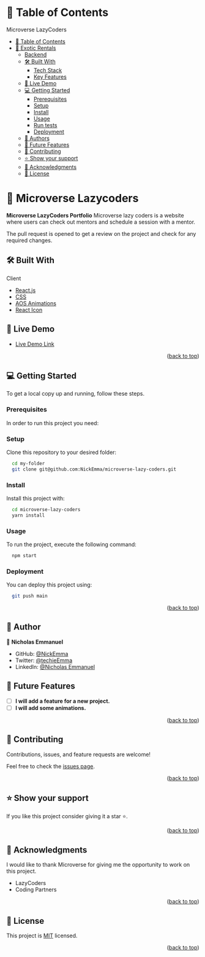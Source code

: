 # 📗 Table of Contents

Microverse LazyCoders

- [📗 Table of Contents](#-table-of-contents)
- [📖 Exotic Rentals ](#-exotic-rentals--)
  - [Backend](#backend)
  - [🛠 Built With ](#-built-with-)
    - [Tech Stack ](#tech-stack-)
    - [Key Features ](#key-features-)
  - [🚀 Live Demo ](#-live-demo-)
  - [💻 Getting Started ](#-getting-started-)
    - [Prerequisites](#prerequisites)
    - [Setup](#setup)
    - [Install](#install)
    - [Usage](#usage)
    - [Run tests](#run-tests)
    - [Deployment](#deployment)
  - [👥 Authors ](#-authors-)
  - [🔭 Future Features ](#-future-features-)
  - [🤝 Contributing ](#-contributing-)
  - [⭐️ Show your support ](#️-show-your-support-)
  - [🙏 Acknowledgments ](#-acknowledgments-)
  - [📝 License ](#-license-)

# 📖 Microverse Lazycoders <a name="about-project"></a>

**Microverse LazyCoders Portfolio** Microverse lazy coders is a website where users can check out mentors and schedule a session with a mentor.

The pull request is opened to get a review on the project and check for any required changes.

## 🛠 Built With <a name="built-with"></a>

  <summary>Client</summary>
  <ul>
    <li><a href="https://reactjs.org/">React.js</a></li>
    <li><a href="#">CSS</a></li>
    <li><a href="https://aos.com/">AOS Animations</a></li>
    <li><a href="https://reacticon.com/">React Icon</a></li>
  </ul>
</details>

## 🚀 Live Demo <a name="live-demo"></a>

- [Live Demo Link](https://microverse-lazy-coders-qxgn3jsxr-nickemma.vercel.app/)

<p align="right">(<a href="#readme-top">back to top</a>)</p>

## 💻 Getting Started <a name="getting-started"></a>

To get a local copy up and running, follow these steps.

### Prerequisites

In order to run this project you need:

### Setup

Clone this repository to your desired folder:

```sh
  cd my-folder
  git clone git@github.com:NickEmma/microverse-lazy-coders.git
```

### Install

Install this project with:

```sh
  cd microverse-lazy-coders
  yarn install
```

### Usage

To run the project, execute the following command:

```sh
  npm start
```

### Deployment

You can deploy this project using:

```sh
  git push main
```

<p align="right">(<a href="#readme-top">back to top</a>)</p>

## 👥 Author <a name="author"></a>

👤 **Nicholas Emmanuel**

- GitHub: [@NickEmma](https://github.com/NickEmma)
- Twitter: [@techieEmma](https://twitter.com/techieEmma)
- LinkedIn: [@Nicholas Emmanuel](https://www.linkedin.com/in/techieemma/)

## 🔭 Future Features <a name="future-features"></a>

- [ ] **I will add a feature for a new project.**
- [ ] **I will add some animations.**

<p align="right">(<a href="#readme-top">back to top</a>)</p>

## 🤝 Contributing <a name="contributing"></a>

Contributions, issues, and feature requests are welcome!

Feel free to check the [issues page](../../issues/).

<p align="right">(<a href="#readme-top">back to top</a>)</p>

## ⭐️ Show your support <a name="support"></a>

If you like this project consider giving it a star ⭐️.

<p align="right">(<a href="#readme-top">back to top</a>)</p>

## 🙏 Acknowledgments <a name="acknowledgements"></a>

I would like to thank Microverse for giving me the opportunity to work on this project.

- LazyCoders
- Coding Partners

<p align="right">(<a href="#readme-top">back to top</a>)</p>

## 📝 License <a name="license"></a>

This project is [MIT](./LICENSE) licensed.

<p align="right">(<a href="#readme-top">back to top</a>)</p>
